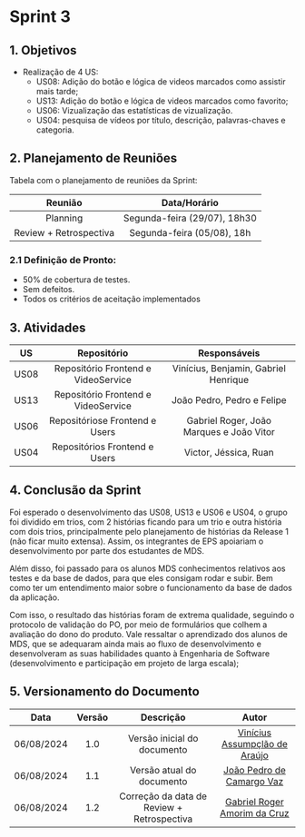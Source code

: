 # Sprint 3

## 1. Objetivos

- Realização de 4 US:
    - US08: Adição do botão e lógica de videos marcados como assistir mais tarde;
    - US13: Adição do botão e lógica de videos marcados como favorito;
    - US06: Vizualização das estatísticas de vizualização.
    - US04: pesquisa de vídeos por título, descrição, palavras-chaves e categoria.
 
## 2. Planejamento de Reuniões

Tabela com o planejamento de reuniões da Sprint:

| Reunião | Data/Horário |
| :-----: | :----------: |
| Planning | Segunda-feira (29/07), 18h30 |
| Review + Retrospectiva | Segunda-feira (05/08), 18h |

### 2.1 Definição de Pronto:
   - 50% de cobertura de testes.
   - Sem defeitos.
   - Todos os critérios de aceitação implementados 

## 3. Atividades
| US | Repositório | Responsáveis |
| :---: | :---------: | :----------: |
| US08 | Repositório Frontend e VideoService | Vinícius, Benjamin, Gabriel Henrique |
| US13 | Repositório Frontend e VideoService| João Pedro,  Pedro e Felipe |
| US06 | Repositóriose Frontend e Users |Gabriel Roger, João Marques e João Vitor|
| US04 | Repositórios Frontend e Users | Victor, Jéssica, Ruan |

## 4. Conclusão da Sprint
Foi esperado o desenvolvimento das US08, US13 e US06 e US04, o grupo foi dividido em trios, com 2 histórias ficando para um trio e outra história com dois trios, principalmente pelo planejamento de histórias da Release 1 (não ficar muito extensa). Assim, os integrantes de EPS apoiariam o desenvolvimento por parte dos estudantes de MDS.

Além disso, foi passado para os alunos MDS conhecimentos relativos aos testes e da base de dados, para que eles consigam rodar e subir. Bem como ter um entendimento maior sobre o funcionamento da base de dados da aplicação.

Com isso, o resultado das histórias foram de extrema qualidade, seguindo o protocolo de validação do PO, por meio de formulários que colhem a avaliação do dono do produto. Vale ressaltar o aprendizado dos alunos de MDS, que se adequaram ainda mais ao fluxo de desenvolvimento e desenvolveram as suas habilidades quanto à Engenharia de Software (desenvolvimento e participação em projeto de larga escala);

## 5. Versionamento do Documento

| Data | Versão | Descrição | Autor |
| :-----: | :-------------: | :---------------: | :-: |
| 06/08/2024 | 1.0 | Versão inicial do documento | [Vinícius Assumpçlão de Araújo](https://github.com/viniman27) |
| 06/08/2024 | 1.1 | Versão atual do documento | [João Pedro de Camargo Vaz](https://github.com/JoaoPedro0803) |
| 06/08/2024 | 1.2 | Correção da data de Review + Retrospectiva | [Gabriel Roger Amorim da Cruz](https://github.com/GabrielRoger07) |
